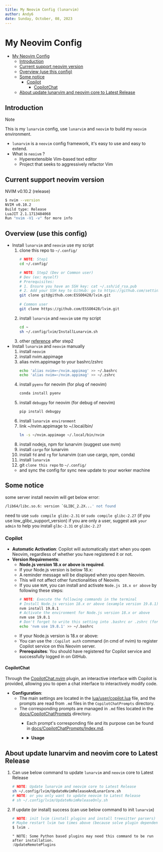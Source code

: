 ```yaml
---
title: My Neovim Config (lunarvim)
author: Andy6
date: Sunday, October, 08, 2023
---
```


# My Neovim Config

<!--toc:start-->
- [My Neovim Config](#my-neovim-config)
  - [Introduction](#introduction)
  - [Current support neovim version](#current-support-neovim-version)
  - [Overview (use this config)](#overview-use-this-config)
  - [Some notice](#some-notice)
    - [Copilot](#copilot)
      - [CopilotChat](#copilotchat)
  - [About update lunarvim and neovim core to Latest Release](#about-update-lunarvim-and-neovim-core-to-latest-release)
<!--toc:end-->

## Introduction

> [!NOTE]
> 
> This is my `lunarvim` config, use `lunarvim` and `neovim` to build my `neovim` environment.
>   - `lunarvim` is a `neovim` config framework, it's easy to use and easy to extend.
>   - What is `neoivm` ?
>     - Hyperextensible Vim-based text editor
>     - Project that seeks to aggressively refactor Vim


## Current support neovim version

NVIM v0.10.2 (release)
```bash
$ nvim --version
NVIM v0.10.2
Build type: Release
LuaJIT 2.1.1713484068
Run "nvim -V1 -v" for more info
```

## Overview (use this config)

- Install `lunarvim` and `neovim` use my script
  1. clone this repo to `~/.config/`
     ```bash
     # NOTE: Step1
     cd ~/.config/

     # NOTE: Step2 (Dev or Common user)
     # Dev (ex: myself)
     # Prerequisites:
     # 1. Ensure you have an SSH key: cat ~/.ssh/id_rsa.pub
     # 2. Add your SSH key to GitHub: go to https://github.com/settings/keys and add the key
     git clone git@github.com:ESSO0428/lvim.git
    
     # Common user
     git clone https://github.com/ESSO0428/lvim.git
     ```
  2. install `lunarvim` and `neovim` use my script
     ```bash
     cd ~
     sh ~/.config/lvim/InstallLunarvim.sh
     ```
  3. other [reference](#about-update-lunarvim-and-neovim-core-to-latest-release) after step2
- Install `lunarvim` and `neovim` manually
  1. install `neovim`
    1. install nvim.appimage
    2. alias nvim.appimage to your bashrc/zshrc
       ```bash
       echo 'alias nvim=~/nvim.appimag' >> ~/.bashrc
       echo 'alias nvim=~/nvim.appimag' >> ~/.zshrc
       ```
    3. install `pyenv` for neovim (for plug of neovim)
       ```bash
       conda install pyenv
       ```
    4. install `debugpy` for neovim (for debug of neovim)
       ```bash
       pip install debugpy
       ```
  2. install `lunarvim environment`
    1. link ~/nvim.appimage to ~/.local/bin/
       ```bash
       ln -s ~/nvim.appimage ~/.local/bin/nvim
       ```
    2. install nodejs, npm for lunarvim (suggest use nvm)
    3. install `cargo` for lunarvim
    4. install `fd` and `rg` for lunarvim (can use cargo, npm, conda)
  4. install `lunarvim`
  5. git `clone this repo` to `~/.config/`
    - and sync the config for sync new update to your worker machine

## Some notice

some server install neovim will get below error:
```bash
/lib64/libc.so.6: version `GLIBC_2.2X...' not found
```

need to use `sudo compile glibc-2.31`  or `sudo compile glibc-2.27` (if you use low_glibc_support_version)
if you are only a user, suggest ask `your admin` to help you install `glbc-2.31` or `glibc-2.27`

### Copilot

- **Automatic Activation**: Copilot will automatically start when you open Neovim, regardless of whether you have registered it or not.
- **Version Requirements**:
  - **Node.js version 18.x or above is required**.
  - If your Node.js version is below 18.x:
  - A reminder message will be displayed when you open Neovim.
  - This will not affect other functionalities of Neovim.
  - If you use `NVM`, you can install and activate `Node.js 18.x or above` by following these steps:
    ```bash
    # NOTE: Execute the following commands in the terminal
    # Install Node.js version 18.x or above (example version 19.8.1)
    nvm install 19.8.1
    # Activate the environment for Node.js version 18.x or above
    nvm use 19.8.1
    # Don't forget to write this setting into .bashrc or .zshrc (for activating Node.js 18.x or above on next login)
    echo 'nvm use 19.8.1' >> ~/.bashrc
    ```
  - If your Node.js version is 18.x or above:
  - You can use the `:Copilot auth` command (in cmd of nvim) to register Copilot service on this Neovim server.
  - **Prerequisites**: You should have registered for Copilot service and successfully logged in on GitHub.

#### CopilotChat

Through the [CopilotChat.nvim](https://github.com/CopilotC-Nvim/CopilotChat.nvim) plugin, an interactive interface with Copilot is provided, allowing you to open a chat interface to interactively modify code.
- **Configuration**:
  - The main settings are located in the [lua/user/copilot.lua](./lua/user/copilot.lua) file, and the prompts are read from `.md` files in the `CopilotChatPrompts` directory.
  - The corresponding prompts are managed in `.md` files located in the [docs/CopilotChatPrompts](./docs/CopilotChatPrompts) directory.
    - Each prompt's corresponding file and its purpose can be found in [docs/CopilotChatPrompts/Index.md](./docs/CopilotChatPrompts/Index.md).
    - <details>
        <summary><b>Usage</b></summary>

        - Open the chat interface (use the following commands or set the commands in the keymap to activate)
          - `:CopilotChatOpen`
        - Open the **CopilotChat sub-command list** (activate in the same way as above)
          - `:lua CopilotChatPromptAction()`
        - **CopilotChat sub-command list**
          - Core commands:
            - `Explain`: Explain the selected code.
            - `Review`: Review the selected code.
            - `Fix`: Fix issues in the selected code.
            - `Optimize`: Optimize the selected code for better performance and readability.
            - `Docs`: Generate documentation comments for the selected code.
            - `Tests`: Generate tests for the selected code.
            - `FixDiagnostic`: Assist in fixing diagnostic issues in the file.
            - `Commit`: Generate a commit message for the changes, following the commitizen convention.
            - `CommitStaged`: Generate a commit message for the staged changes, following the commitizen convention.
          - Custom commands (For example):
            - `Ask`: Ask a question.
            - `ReviewClear`: Clear code review marks.
            - `OneLineComment`: Generate a one-line comment for the selected code.
            - `OneParagraphComment`: Generate a paragraph comment for the selected code.
          - As mentioned earlier:
            - The core commands are managed through `.md` files, based on the official templates with some adjustments.
            - Custom commands are also managed through `.md` files.
      </details> 


## About update lunarvim and neovim core to Latest Release

1. Can use below command to update `lunarvim` and `neovim` core to Latest Release
   ```bash
   # NOTE: Update lunarvim and neovim core to Latest Release
   sh ~/.config/lvim/UpdateNvimReleaseAndLunarCore.sh
   # NOTE: or you only want to update neovim to Latest Release
   # sh ~/.config/lvim/UpdateNvimReleaseOnly.sh
   ```
2. If update (or install) success (can use below command to init `lunarvim`)
   ```bash
   # NOTE: init lvim (install plugins and install treesitter parsers)
   # Maybe restart lvim two times above (because solve plugin dependency)
   $ lvim .
   ```
   ```vim
   " NOTE: Some Python based plugins may need this command to be run after installation.
   :UpdateRemotePlugins
   ```

